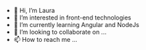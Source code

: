 - 👋 Hi, I’m Laura
- 👀 I’m interested in front-end technologies
- 🌱 I’m currently learning Angular and NodeJs
- 💞️ I’m looking to collaborate on ...
- 📫 How to reach me ...

<!---
laurabschell/laurabschell is a ✨ special ✨ repository because its `README.md` (this file) appears on your GitHub profile.
You can click the Preview link to take a look at your changes.
--->
